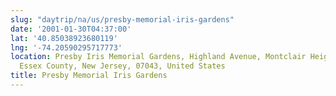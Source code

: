 ```yaml
---
slug: "daytrip/na/us/presby-memorial-iris-gardens"
date: '2001-01-30T04:37:00'
lat: '40.85038923680119'
lng: '-74.20590295717773'
location: Presby Iris Memorial Gardens, Highland Avenue, Montclair Heights, Montclair,
  Essex County, New Jersey, 07043, United States
title: Presby Memorial Iris Gardens
---
```




